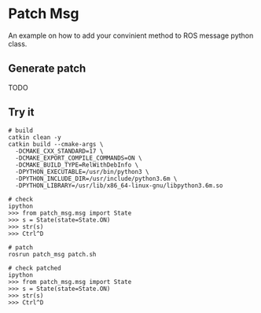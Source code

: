 Patch Msg
=========

An example on how to add your convinient method to ROS message python class.

Generate patch
--------------
TODO

Try it
------

```console
# build
catkin clean -y
catkin build --cmake-args \
  -DCMAKE_CXX_STANDARD=17 \
  -DCMAKE_EXPORT_COMPILE_COMMANDS=ON \
  -DCMAKE_BUILD_TYPE=RelWithDebInfo \
  -DPYTHON_EXECUTABLE=/usr/bin/python3 \
  -DPYTHON_INCLUDE_DIR=/usr/include/python3.6m \
  -DPYTHON_LIBRARY=/usr/lib/x86_64-linux-gnu/libpython3.6m.so

# check
ipython
>>> from patch_msg.msg import State
>>> s = State(state=State.ON)
>>> str(s)
>>> Ctrl^D

# patch
rosrun patch_msg patch.sh

# check patched
ipython
>>> from patch_msg.msg import State
>>> s = State(state=State.ON)
>>> str(s)
>>> Ctrl^D
```
